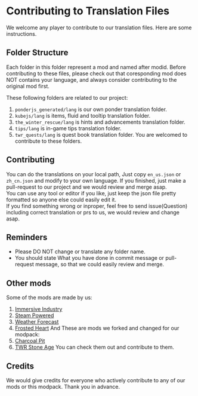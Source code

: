 # Contributing to Translation Files
We welcome any player to contribute to our translation files. Here are some instructions.
## Folder Structure
Each folder in this folder represent a mod and named after modid. Before contributing to these files, please check out that coresponding mod does NOT contains your language, and always consider contributing to the original mod first.  

These following folders are related to our project:
1. `ponderjs_generated/lang` is our own ponder translation folder.
2. `kubejs/lang` is items, fluid and tooltip translation folder.
3. `the_winter_rescue/lang` is hints and advancements translation folder.
4. `tips/lang` is in-game tips translation folder.
5. `twr_quests/lang` is quest book translation folder.
You are welcomed to contribute to these folders. 
## Contributing
You can do the translations on your local path, Just copy `en_us.json` or `zh_cn.json` and modify to your own language. If you finished, just make a pull-request to our project and we would review and merge asap.  
You can use any tool or editor if you like, just keep the json file pretty formatted so anyone else could easily edit it.  
If you find something wrong or inproper, feel free to send issue(Question) including correct translation or prs to us, we would review and change asap.
## Reminders
- Please DO NOT change or translate any folder name.   
- You should state What you have done in commit message or pull-request message, so that we could easily review and merge.  
## Other mods
Some of the mods are made by us:
1. [Immersive Industry](https://github.com/TeamMoegMC/ImmersiveIndustry)
2. [Steam Powered](https://github.com/TeamMoegMC/SteamPowered)
3. [Weather Forecast](https://github.com/TeamMoegMC/WeatherForecast)
4. [Frosted Heart](https://github.com/TeamMoegMC/FrostedHeart)
And These are mods we forked and changed for our modpack:
1. [Charcoal Pit](https://github.com/TeamMoegMC/CharcoalPit2)
2. [TWR Stone Age](https://github.com/TeamMoegMC/StoneAge)
You can check them out and contribute to them.  
## Credits
We would give credits for everyone who actively contribute to any of our mods or this modpack. Thank you in advance.
